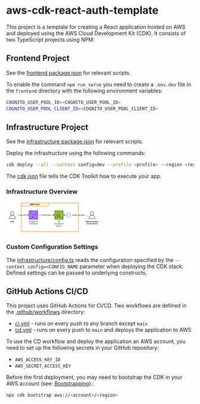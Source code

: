 # aws-cdk-react-auth-template

This project is a template for creating a React application hosted on AWS and deployed using the AWS Cloud Development Kit (CDK).
It consists of two TypeScript projects using NPM:

## Frontend Project
See the [frontend package.json](frontend/package.json) for relevant scripts.

To enable the command `npm run serve` you need to create a `.env.dev` file in the `frontend` directory with the following environment variables:
```bash
COGNITO_USER_POOL_ID=<COGNITO_USER_POOL_ID>
COGNITO_USER_POOL_CLIENT_ID=<COGNITO_USER_POOL_CLIENT_ID>
```

## Infrastructure Project
See the [infrastructure package.json](infrastructure/package.json) for relevant scripts.

Deploy the infrastructure using the following commands:
```bash
cdk deploy --all --context config=dev --profile <profile> --region <region>
```

The [cdk.json](infrastructure/cdk.json) file tells the CDK Toolkit how to execute your app.

### Infrastructure Overview
<img alt="Infrastructure" src="docs/infrastructure.drawio.png" style="width: 50%;">

### Custom Configuration Settings
The [infrastructure/config.ts](infrastructure/src/config.ts) reads the configuration specified by the `--context config=<CONFIG_NAME` parameter when deploying the CDK stack.
Defined settings can be passed to underlying constructs.


## GitHub Actions CI/CD
This project uses GitHub Actions for CI/CD. Two workflows are defined in the [.github/workflows](.github/workflows) directory:
- [ci.yml](.github/workflows/ci.yml) - runs on every push to any branch except `main`
- [cd.yml](.github/workflows/cd.yml) - runs on every push to `main` and deploys the application to AWS

To use the CD workflow and deploy the application an AWS account, you need to set up the following secrets in your GitHub repository:
- `AWS_ACCESS_KEY_ID`
- `AWS_SECRET_ACCESS_KEY`

Before the first deployment, you may need to bootstrap the CDK in your AWS account (see: [Bootstrapping](https://docs.aws.amazon.com/cdk/v2/guide/bootstrapping.html)).:
```bash
npx cdk bootstrap aws://<account>/<region>
```
